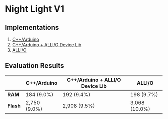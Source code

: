 # Night Light V1

## Implementations

1. [C++/Arduino](arduino/README.md)
2. [C++/Arduino + ALLI/O Device Lib](arduino_allio_device_lib/README.md)
3. [ALLI/O](allio/README.md)

## Evaluation Results

|           | C++/Arduino  | C++/Arduino + ALLI/O Device Lib | ALLI/O       |
|-----------|--------------|---------------------------------|--------------|
| **RAM**   | 184 (9.0%)   | 192 (9.4%)                      | 198 (9.7%)   |
| **Flash** | 2,750 (9.0%) | 2,908 (9.5%)                    | 3,068 (10.0%)|